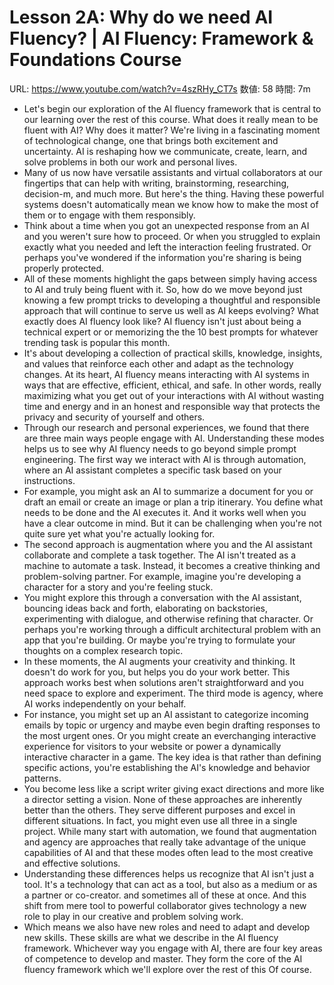 # Lesson 2A: Why do we need AI Fluency? | AI Fluency: Framework & Foundations Course

URL: https://www.youtube.com/watch?v=4szRHy_CT7s
数値: 58
時間: 7m

- Let's begin our exploration of the AI fluency framework that is central to our learning over the rest of this course. What does it really mean to be fluent with AI? Why does it matter? We're living in a fascinating moment of technological change, one that brings both excitement and uncertainty. AI is reshaping how we communicate, create, learn, and solve problems in both our work and personal lives.
- Many of us now have versatile assistants and virtual collaborators at our fingertips that can help with writing, brainstorming, researching, decision-m, and much more. But here's the thing. Having these powerful systems doesn't automatically mean we know how to make the most of them or to engage with them responsibly.
- Think about a time when you got an unexpected response from an AI and you weren't sure how to proceed. Or when you struggled to explain exactly what you needed and left the interaction feeling frustrated. Or perhaps you've wondered if the information you're sharing is being properly protected.
- All of these moments highlight the gaps between simply having access to AI and truly being fluent with it. So, how do we move beyond just knowing a few prompt tricks to developing a thoughtful and responsible approach that will continue to serve us well as AI keeps evolving? What exactly does AI fluency look like? AI fluency isn't just about being a technical expert or or memorizing the the 10 best prompts for whatever trending task is popular this month.
- It's about developing a collection of practical skills, knowledge, insights, and values that reinforce each other and adapt as the technology changes. At its heart, AI fluency means interacting with AI systems in ways that are effective, efficient, ethical, and safe. In other words, really maximizing what you get out of your interactions with AI without wasting time and energy and in an honest and responsible way that protects the privacy and security of yourself and others.
- Through our research and personal experiences, we found that there are three main ways people engage with AI. Understanding these modes helps us to see why AI fluency needs to go beyond simple prompt engineering. The first way we interact with AI is through automation, where an AI assistant completes a specific task based on your instructions.
- For example, you might ask an AI to summarize a document for you or draft an email or create an image or plan a trip itinerary. You define what needs to be done and the AI executes it. And it works well when you have a clear outcome in mind. But it can be challenging when you're not quite sure yet what you're actually looking for.
- The second approach is augmentation where you and the AI assistant collaborate and complete a task together. The AI isn't treated as a machine to automate a task. Instead, it becomes a creative thinking and problem-solving partner. For example, imagine you're developing a character for a story and you're feeling stuck.
- You might explore this through a conversation with the AI assistant, bouncing ideas back and forth, elaborating on backstories, experimenting with dialogue, and otherwise refining that character. Or perhaps you're working through a difficult architectural problem with an app that you're building. Or maybe you're trying to formulate your thoughts on a complex research topic.
- In these moments, the AI augments your creativity and thinking. It doesn't do work for you, but helps you do your work better. This approach works best when solutions aren't straightforward and you need space to explore and experiment. The third mode is agency, where AI works independently on your behalf.
- For instance, you might set up an AI assistant to categorize incoming emails by topic or urgency and maybe even begin drafting responses to the most urgent ones. Or you might create an everchanging interactive experience for visitors to your website or power a dynamically interactive character in a game. The key idea is that rather than defining specific actions, you're establishing the AI's knowledge and behavior patterns.
- You become less like a script writer giving exact directions and more like a director setting a vision. None of these approaches are inherently better than the others. They serve different purposes and excel in different situations. In fact, you might even use all three in a single project. While many start with automation, we found that augmentation and agency are approaches that really take advantage of the unique capabilities of AI and that these modes often lead to the most creative and effective solutions.
- Understanding these differences helps us recognize that AI isn't just a tool. It's a technology that can act as a tool, but also as a medium or as a partner or co-creator. and sometimes all of these at once. And this shift from mere tool to powerful collaborator gives technology a new role to play in our creative and problem solving work.
- Which means we also have new roles and need to adapt and develop new skills. These skills are what we describe in the AI fluency framework. Whichever way you engage with AI, there are four key areas of competence to develop and master. They form the core of the AI fluency framework which we'll explore over the rest of this Of course.